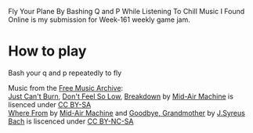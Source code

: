 Fly Your Plane By Bashing Q and P While Listening To Chill Music I Found Online is my submission for Week-161 weekly game jam.  

# How to play
Bash your q and p repeatedly to fly

Music from the [Free Music Archive](https://freemusicarchive.org/):  
[Just Can't Burn](https://freemusicarchive.org/music/Ask%20Again/Strange_Jazz_Abstract_Jazz/Relieved), [Don't Feel So Low](https://freemusicarchive.org/music/Ask%20Again/Strange_Jazz_Abstract_Jazz/So_Low), [Breakdown](https://freemusicarchive.org/music/Ask%20Again/Strange_Jazz_Abstract_Jazz/Breakdown) by [Mid-Air Machine](https://freemusicarchive.org/music/Ask%20Again) is lisenced under [CC BY-SA](http://creativecommons.org/licenses/by-sa/4.0/)  
[Where From](https://freemusicarchive.org/music/Ask%20Again/Strange_Jazz_Abstract_Jazz/Where_From) by [Mid-Air Machine](https://freemusicarchive.org/music/Ask%20Again) and [Goodbye, Grandmother](https://freemusicarchive.org/music/J_Syreus_Bach/Strange_Jazz_Abstract_Jazz/Goodbye_Grandmother) by [J.Syreus Bach](https://freemusicarchive.org/music/J_Syreus_Bach/) is liscenced under [CC BY-NC-SA](http://creativecommons.org/licenses/by-sa/4.0/)  
